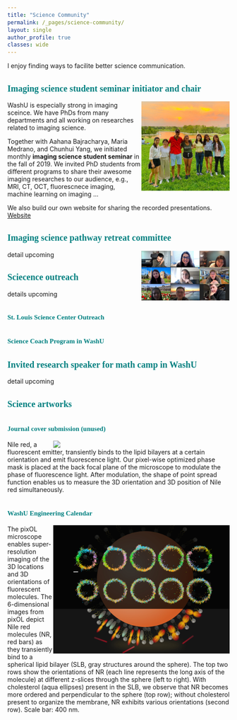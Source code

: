 ```yaml
---
title: "Science Community"
permalink: /_pages/science-community/
layout: single
author_profile: true
classes: wide
---
```



I enjoy finding ways to facilite better science communication. 

## <span style="color:teal; font-family:cursive;font-size: 20px;">Imaging science student seminar initiator and chair</span>

<img src="/_pages/files/IS_student_seminar_team.jpg" align="right" width="200px"/>
WashU is especially strong in imaging sceince. We have PhDs from many departments and all working on researches related to imaging science.

Together with Aahana Bajracharya, Maria Medrano, and Chunhui Yang, we initiated monthly __imaging science student seminar__ in the fall of 2019. We invited PhD students from different programs to share their awesome imaging researches to our audience, e.g., MRI, CT, OCT, fluorescnece imaging, machine learning on imaging ...

We also build our own website for sharing the recorded presentations. [Website](https://sites.wustl.edu/imagingscienceseminar/)
<br clear="left"/>

## <span style="color:teal; font-family:cursive;font-size: 20px;">Imaging science pathway retreat committee</span>
<img src="/_pages/files/ISP_preparsion_committee.jpg" align="right" width="200px"/>
detail upcoming
<br clear="left"/>



## <span style="color:teal; font-family:cursive;font-size: 20px;"> Sciecence outreach</span>

details upcoming
## <span style="color:teal; font-family:cursive;font-size: 15px;"> St. Louis Science Center Outreach</span>
## <span style="color:teal; font-family:cursive;font-size: 15px;"> Science Coach Program in WashU</span>

## <span style="color:teal; font-family:cursive;font-size: 20px;">Invited research speaker for math camp in WashU</span>

detail upcoming

## <span style="color:teal; font-family:cursive;font-size: 20px;">Science artworks</span>

## <span style="color:teal; font-family:cursive;font-size: 15px;">Journal cover submission (unused)</span>

<img src="/_pages/files/Optica-pixOL-cover art4.jpg" align="right" width="400px"/>
Nile red, a fluorescent emitter, transiently binds to the lipid bilayers at a certain orientation and emit fluorescence light. Our pixel-wise optimized phase mask is placed at the back focal plane of the microscope to modulate the phase of fluorescence light. After modulation, the shape of point spread function enables us to measure the 3D orientation and 3D position of Nile red simultaneously. 
<br clear="left"/>


## <span style="color:teal; font-family:cursive;font-size: 15px;">WashU Engineering Calendar</span>

<img src="/_pages/files/Lewlab_calendar_v2.jpg" align="right" width="400px"/>

The pixOL microscope enables super-resolution imaging of the 3D locations and 3D orientations of fluorescent molecules. The 6-dimensional images from pixOL depict Nile red molecules (NR, red bars) as they transiently bind to a spherical lipid bilayer (SLB, gray structures around the sphere). The top two rows show the orientations of NR (each line represents the long axis of the molecule) at different z-slices through the sphere (left to right). With cholesterol (aqua ellipses) present in the SLB, we observe that NR becomes more ordered and perpendicular to the sphere (top row); without cholesterol present to organize the membrane, NR exhibits various orientations (second row). Scale bar: 400 nm.

<br clear="left"/>


